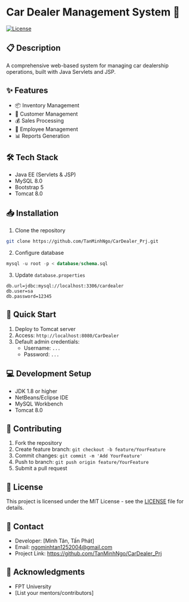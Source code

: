# Car Dealer Management System 🚗

[![License](https://img.shields.io/badge/License-MIT-blue.svg)](LICENSE)

## 📋 Description
A comprehensive web-based system for managing car dealership operations, built with Java Servlets and JSP.

## ✨ Features
- 📦 Inventory Management
- 👥 Customer Management
- 💰 Sales Processing
- 👔 Employee Management
- 📊 Reports Generation

## 🛠️ Tech Stack
- Java EE (Servlets & JSP)
- MySQL 8.0
- Bootstrap 5
- Tomcat 8.0

## 📥 Installation

1. Clone the repository
```bash
git clone https://github.com/TanMinhNgo/CarDealer_Prj.git
```

2. Configure database
```sql
mysql -u root -p < database/schema.sql
```

3. Update `database.properties`
```properties
db.url=jdbc:mysql://localhost:3306/cardealer
db.user=sa
db.password=12345
```

## 🚀 Quick Start
1. Deploy to Tomcat server
2. Access: `http://localhost:8080/CarDealer`
3. Default admin credentials:
   - Username: `...`
   - Password: `...`

## 💻 Development Setup
- JDK 1.8 or higher
- NetBeans/Eclipse IDE
- MySQL Workbench
- Tomcat 8.0

## 📝 Contributing
1. Fork the repository
2. Create feature branch: `git checkout -b feature/YourFeature`
3. Commit changes: `git commit -m 'Add YourFeature'`
4. Push to branch: `git push origin feature/YourFeature`
5. Submit a pull request

## 🔑 License
This project is licensed under the MIT License - see the [LICENSE](LICENSE) file for details.

## 👥 Contact
- Developer: [Minh Tân, Tấn Phát]
- Email: ngominhtan1252004@gmail.com
- Project Link: https://github.com/TanMinhNgo/CarDealer_Prj

## 🙏 Acknowledgments
- FPT University
- [List your mentors/contributors]
